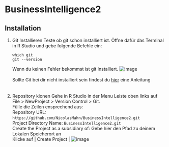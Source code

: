 # BusinessIntelligence2

<h2> Installation </h2>

1. Git Installieren
    Teste ob git schon installiert ist. Öffne dafür das Terminal in R Studio und gebe folgende Befehle ein:<br>
      ```shell
      which git
      git --version
      ```
     Wenn du keinen Fehler bekommst ist git Installiert.
    ![image](https://user-images.githubusercontent.com/64785342/145038905-fa79bf23-9fde-42e5-9a26-f7dd9346408e.png)
    <br><br>
    Sollte Git bei dir nicht installiert sein findest du <a href=https://happygitwithr.com/install-git.html>hier</a> eine Anleitung
    <br><br><br>
2. Repository klonen
    Gehe in R Studio in der Menu Leiste oben links auf File > NewProject > Version Control > Git.<br>
    Fülle die Zeilen ensprechend aus:<br>
    Repository URL: ```https://github.com/NicolasMahn/BusinessIntelligence2.git```<br>
    Project Directory Name: ```BusinessIntelligence2.git```<br>
    Create the Project as a subsidiary of: Gebe hier den Pfad zu deinem Lokalen Speicherort an<br>
    Klicke auf  | Create Project |
    ![image](https://user-images.githubusercontent.com/64785342/145043155-82341640-28de-45ef-940a-d15019b7f984.png)

    
